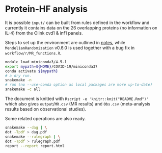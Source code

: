 # Protein-HF analysis

It is possible `input/` can be built from rules defined in the workflow and currently it contains data on the 26 overlapping proteins (no information on IL-4) from the Olink cvd1 & inf1 panels.

Steps to set up the environment are outlined in [notes](notes/README.md), while `MendelianRandomization` v0.6.0 is used together with a bug fix in `workflow/r/MR_functions.R`.


```bash
module load miniconda3/4.5.1
export mypath=${HOME}/COVID-19/miniconda37
conda activate ${mypath}
# a dry run.
snakemake -n
# run (no --use-conda option as local packages are more up-to-date)
snakemake -c all
```

The document is knitted with `Rscript -e 'knitr::knit("README.Rmd")'` which also gives `output`/`MR.csv` (MR results) and `Obs.csv` (meta-analysis results based on observational studies).

Some related operations are also ready.

```bash
snakemake --dag | \
dot -Tpdf > dag.pdf
snakemake --rulegraph | \
dot -Tpdf > rulegraph.pdf
report --report report.html
```

